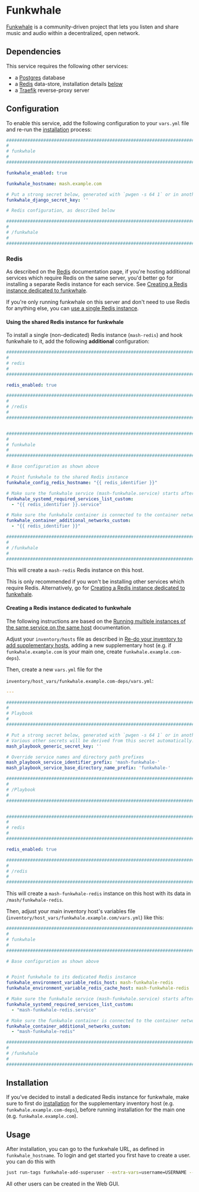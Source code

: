# Funkwhale

[Funkwhale](funkwhale.audio/) is a community-driven project that lets you listen and share music and audio within a decentralized, open network.


## Dependencies

This service requires the following other services:

- a [Postgres](postgres.md) database
- a [Redis](redis.md) data-store, installation details [below](#redis)
- a [Traefik](traefik.md) reverse-proxy server


## Configuration

To enable this service, add the following configuration to your `vars.yml` file and re-run the [installation](../installing.md) process:

```yaml
########################################################################
#                                                                      #
# funkwhale                                                               #
#                                                                      #
########################################################################

funkwhale_enabled: true

funkwhale_hostname: mash.example.com

# Put a strong secret below, generated with `pwgen -s 64 1` or in another way
funkwhale_django_secret_key: ''

# Redis configuration, as described below

########################################################################
#                                                                      #
# /funkwhale                                                              #
#                                                                      #
########################################################################
```

### Redis

As described on the [Redis](redis.md) documentation page, if you're hosting additional services which require Redis on the same server, you'd better go for installing a separate Redis instance for each service. See [Creating a Redis instance dedicated to funkwhale](#creating-a-redis-instance-dedicated-to-funkwhale).

If you're only running funkwhale on this server and don't need to use Redis for anything else, you can [use a single Redis instance](#using-the-shared-redis-instance-for-funkwhale).

#### Using the shared Redis instance for funkwhale

To install a single (non-dedicated) Redis instance (`mash-redis`) and hook funkwhale to it, add the following **additional** configuration:

```yaml
########################################################################
#                                                                      #
# redis                                                                #
#                                                                      #
########################################################################

redis_enabled: true

########################################################################
#                                                                      #
# /redis                                                               #
#                                                                      #
########################################################################


########################################################################
#                                                                      #
# funkwhale                                                               #
#                                                                      #
########################################################################

# Base configuration as shown above

# Point funkwhale to the shared Redis instance
funkwhale_config_redis_hostname: "{{ redis_identifier }}"

# Make sure the funkwhale service (mash-funkwhale.service) starts after the shared Redis service (mash-redis.service)
funkwhale_systemd_required_services_list_custom:
  - "{{ redis_identifier }}.service"

# Make sure the funkwhale container is connected to the container network of the shared Redis service (mash-redis)
funkwhale_container_additional_networks_custom:
  - "{{ redis_identifier }}"

########################################################################
#                                                                      #
# /funkwhale                                                              #
#                                                                      #
########################################################################
```

This will create a `mash-redis` Redis instance on this host.

This is only recommended if you won't be installing other services which require Redis. Alternatively, go for [Creating a Redis instance dedicated to funkwhale](#creating-a-redis-instance-dedicated-to-funkwhale).


#### Creating a Redis instance dedicated to funkwhale

The following instructions are based on the [Running multiple instances of the same service on the same host](../running-multiple-instances.md) documentation.

Adjust your `inventory/hosts` file as described in [Re-do your inventory to add supplementary hosts](../running-multiple-instances.md#re-do-your-inventory-to-add-supplementary-hosts), adding a new supplementary host (e.g. if `funkwhale.example.com` is your main one, create `funkwhale.example.com-deps`).

Then, create a new `vars.yml` file for the

`inventory/host_vars/funkwhale.example.com-deps/vars.yml`:

```yaml
---

########################################################################
#                                                                      #
# Playbook                                                             #
#                                                                      #
########################################################################

# Put a strong secret below, generated with `pwgen -s 64 1` or in another way
# Various other secrets will be derived from this secret automatically.
mash_playbook_generic_secret_key: ''

# Override service names and directory path prefixes
mash_playbook_service_identifier_prefix: 'mash-funkwhale-'
mash_playbook_service_base_directory_name_prefix: 'funkwhale-'

########################################################################
#                                                                      #
# /Playbook                                                            #
#                                                                      #
########################################################################


########################################################################
#                                                                      #
# redis                                                                #
#                                                                      #
########################################################################

redis_enabled: true

########################################################################
#                                                                      #
# /redis                                                               #
#                                                                      #
########################################################################
```

This will create a `mash-funkwhale-redis` instance on this host with its data in `/mash/funkwhale-redis`.

Then, adjust your main inventory host's variables file (`inventory/host_vars/funkwhale.example.com/vars.yml`) like this:

```yaml
########################################################################
#                                                                      #
# funkwhale                                                               #
#                                                                      #
########################################################################

# Base configuration as shown above


# Point funkwhale to its dedicated Redis instance
funkwhale_environment_variable_redis_host: mash-funkwhale-redis
funkwhale_environment_variable_redis_cache_host: mash-funkwhale-redis

# Make sure the funkwhale service (mash-funkwhale.service) starts after its dedicated Redis service (mash-funkwhale-redis.service)
funkwhale_systemd_required_services_list_custom:
  - "mash-funkwhale-redis.service"

# Make sure the funkwhale container is connected to the container network of its dedicated Redis service (mash-funkwhale-redis)
funkwhale_container_additional_networks_custom:
  - "mash-funkwhale-redis"

########################################################################
#                                                                      #
# /funkwhale                                                              #
#                                                                      #
########################################################################
```


## Installation

If you've decided to install a dedicated Redis instance for funkwhale, make sure to first do [installation](../installing.md) for the supplementary inventory host (e.g. `funkwhale.example.com-deps`), before running installation for the main one (e.g. `funkwhale.example.com`).


## Usage

After installation, you can go to the funkwhale URL, as defined in `funkwhale_hostname`. To login and get started you first have to create a user. you can do this with
```bash
just run-tags funkwhale-add-superuser --extra-vars=username=USERNAME --extra-vars=password=PASSWORD --extra-vars=email=EMAIL
```

All other users can be created in the Web GUI.
